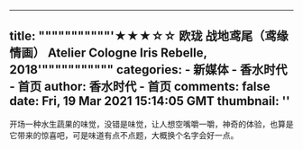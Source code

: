 
---
title: """""""""""'★★★☆☆ 欧珑 战地鸢尾（鸢缘情画） Atelier Cologne Iris Rebelle, 2018'"""""""""""
categories: 
    - 新媒体
    - 香水时代 - 首页
author: 香水时代 - 首页
comments: false
date: Fri, 19 Mar 2021 15:14:05 GMT
thumbnail: ''
---

<div>   
开场一种水生蔬果的味觉，没错是味觉，让人想空嘴嚼一嚼，神奇的体验，也算是它带来的惊喜吧，可是味道有点不点题，大概换个名字会好一点。  
</div>
            